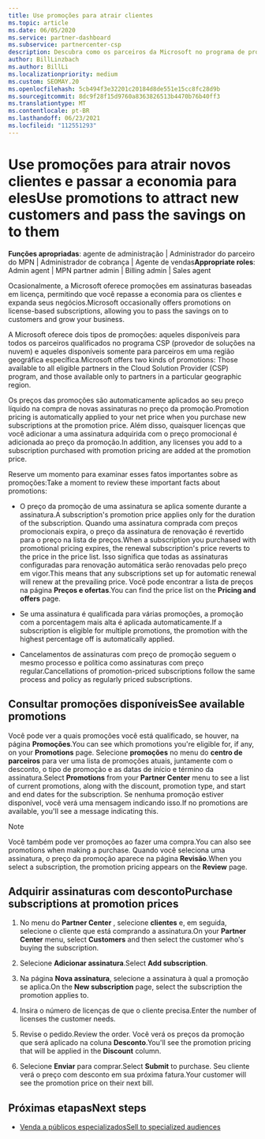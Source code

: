 ```yaml
---
title: Use promoções para atrair clientes
ms.topic: article
ms.date: 06/05/2020
ms.service: partner-dashboard
ms.subservice: partnercenter-csp
description: Descubra como os parceiros da Microsoft no programa de provedor de soluções de nuvem podem comprar assinaturas em preços de promoção e passar a economizar para seus clientes.
author: BillLinzbach
ms.author: BillLi
ms.localizationpriority: medium
ms.custom: SEOMAY.20
ms.openlocfilehash: 5cb494f3e32201c20184d8de551e15cc8fc28d9b
ms.sourcegitcommit: 8dc9f28f15d9760a8363826513b4470b76b40ff3
ms.translationtype: MT
ms.contentlocale: pt-BR
ms.lasthandoff: 06/23/2021
ms.locfileid: "112551293"
---
```

# <a name="use-promotions-to-attract-new-customers-and-pass-the-savings-on-to-them"></a><span data-ttu-id="84133-103">Use promoções para atrair novos clientes e passar a economia para eles</span><span class="sxs-lookup"><span data-stu-id="84133-103">Use promotions to attract new customers and pass the savings on to them</span></span>



<span data-ttu-id="84133-104">**Funções apropriadas**: agente de administração | Administrador do parceiro do MPN | Administrador de cobrança | Agente de vendas</span><span class="sxs-lookup"><span data-stu-id="84133-104">**Appropriate roles**: Admin agent | MPN partner admin | Billing admin | Sales agent</span></span>


<span data-ttu-id="84133-105">Ocasionalmente, a Microsoft oferece promoções em assinaturas baseadas em licença, permitindo que você repasse a economia para os clientes e expanda seus negócios.</span><span class="sxs-lookup"><span data-stu-id="84133-105">Microsoft occasionally offers promotions on license-based subscriptions, allowing you to pass the savings on to customers and grow your business.</span></span> 

<span data-ttu-id="84133-106">A Microsoft oferece dois tipos de promoções: aqueles disponíveis para todos os parceiros qualificados no programa CSP (provedor de soluções na nuvem) e aqueles disponíveis somente para parceiros em uma região geográfica específica.</span><span class="sxs-lookup"><span data-stu-id="84133-106">Microsoft offers two kinds of promotions: Those available to all eligible partners in the Cloud Solution Provider (CSP) program, and those available only to partners in a particular geographic region.</span></span>

<span data-ttu-id="84133-107">Os preços das promoções são automaticamente aplicados ao seu preço líquido na compra de novas assinaturas no preço da promoção.</span><span class="sxs-lookup"><span data-stu-id="84133-107">Promotion pricing is automatically applied to your net price when you purchase new subscriptions at the promotion price.</span></span> <span data-ttu-id="84133-108">Além disso, quaisquer licenças que você adicionar a uma assinatura adquirida com o preço promocional é adicionada ao preço da promoção.</span><span class="sxs-lookup"><span data-stu-id="84133-108">In addition, any licenses you add to a subscription purchased with promotion pricing are added at the promotion price.</span></span> 

<span data-ttu-id="84133-109">Reserve um momento para examinar esses fatos importantes sobre as promoções:</span><span class="sxs-lookup"><span data-stu-id="84133-109">Take a moment to review these important facts about promotions:</span></span>

- <span data-ttu-id="84133-110">O preço da promoção de uma assinatura se aplica somente durante a assinatura.</span><span class="sxs-lookup"><span data-stu-id="84133-110">A subscription's promotion price applies only for the duration of the subscription.</span></span> <span data-ttu-id="84133-111">Quando uma assinatura comprada com preços promocionais expira, o preço da assinatura de renovação é revertido para o preço na lista de preços.</span><span class="sxs-lookup"><span data-stu-id="84133-111">When a subscription you purchased with promotional pricing expires, the renewal subscription's price reverts to the price in the price list.</span></span> <span data-ttu-id="84133-112">Isso significa que todas as assinaturas configuradas para renovação automática serão renovadas pelo preço em vigor.</span><span class="sxs-lookup"><span data-stu-id="84133-112">This means that any subscriptions set up for automatic renewal will renew at the prevailing price.</span></span> <span data-ttu-id="84133-113">Você pode encontrar a lista de preços na página **Preços e ofertas**.</span><span class="sxs-lookup"><span data-stu-id="84133-113">You can find the price list on the **Pricing and offers** page.</span></span>

- <span data-ttu-id="84133-114">Se uma assinatura é qualificada para várias promoções, a promoção com a porcentagem mais alta é aplicada automaticamente.</span><span class="sxs-lookup"><span data-stu-id="84133-114">If a subscription is eligible for multiple promotions, the promotion with the highest percentage off is automatically applied.</span></span>

- <span data-ttu-id="84133-115">Cancelamentos de assinaturas com preço de promoção seguem o mesmo processo e política como assinaturas com preço regular.</span><span class="sxs-lookup"><span data-stu-id="84133-115">Cancellations of promotion-priced subscriptions follow the same process and policy as regularly priced subscriptions.</span></span>

## <a name="see-available-promotions"></a><span data-ttu-id="84133-116">Consultar promoções disponíveis</span><span class="sxs-lookup"><span data-stu-id="84133-116">See available promotions</span></span>

<span data-ttu-id="84133-117">Você pode ver a quais promoções você está qualificado, se houver, na página **Promoções**.</span><span class="sxs-lookup"><span data-stu-id="84133-117">You can see which promotions you're eligible for, if any, on your **Promotions** page.</span></span> <span data-ttu-id="84133-118">Selecione **promoções** no menu do **centro de parceiros** para ver uma lista de promoções atuais, juntamente com o desconto, o tipo de promoção e as datas de início e término da assinatura.</span><span class="sxs-lookup"><span data-stu-id="84133-118">Select **Promotions** from your **Partner Center** menu to see a list of current promotions, along with the discount, promotion type, and start and end dates for the subscription.</span></span> <span data-ttu-id="84133-119">Se nenhuma promoção estiver disponível, você verá uma mensagem indicando isso.</span><span class="sxs-lookup"><span data-stu-id="84133-119">If no promotions are available, you'll see a message indicating this.</span></span> 

> [!NOTE]  
> <span data-ttu-id="84133-120">Você também pode ver promoções ao fazer uma compra.</span><span class="sxs-lookup"><span data-stu-id="84133-120">You can also see promotions when making a purchase.</span></span> <span data-ttu-id="84133-121">Quando você seleciona uma assinatura, o preço da promoção aparece na página **Revisão**.</span><span class="sxs-lookup"><span data-stu-id="84133-121">When you select a subscription, the promotion pricing appears on the **Review** page.</span></span>

## <a name="purchase-subscriptions-at-promotion-prices"></a><span data-ttu-id="84133-122">Adquirir assinaturas com desconto</span><span class="sxs-lookup"><span data-stu-id="84133-122">Purchase subscriptions at promotion prices</span></span>

1. <span data-ttu-id="84133-123">No menu do **Partner Center** , selecione **clientes** e, em seguida, selecione o cliente que está comprando a assinatura.</span><span class="sxs-lookup"><span data-stu-id="84133-123">On your **Partner Center** menu, select **Customers** and then select the customer who's buying the subscription.</span></span> 

2. <span data-ttu-id="84133-124">Selecione **Adicionar assinatura**.</span><span class="sxs-lookup"><span data-stu-id="84133-124">Select **Add subscription**.</span></span>

3. <span data-ttu-id="84133-125">Na página **Nova assinatura**, selecione a assinatura à qual a promoção se aplica.</span><span class="sxs-lookup"><span data-stu-id="84133-125">On the **New subscription** page, select the subscription the promotion applies to.</span></span>

4. <span data-ttu-id="84133-126">Insira o número de licenças de que o cliente precisa.</span><span class="sxs-lookup"><span data-stu-id="84133-126">Enter the number of licenses the customer needs.</span></span> 

5. <span data-ttu-id="84133-127">Revise o pedido.</span><span class="sxs-lookup"><span data-stu-id="84133-127">Review the order.</span></span> <span data-ttu-id="84133-128">Você verá os preços da promoção que será aplicado na coluna **Desconto**.</span><span class="sxs-lookup"><span data-stu-id="84133-128">You'll see the promotion pricing that will be applied in the **Discount** column.</span></span>  

6. <span data-ttu-id="84133-129">Selecione **Enviar** para comprar.</span><span class="sxs-lookup"><span data-stu-id="84133-129">Select **Submit** to purchase.</span></span> <span data-ttu-id="84133-130">Seu cliente verá o preço com desconto em sua próxima fatura.</span><span class="sxs-lookup"><span data-stu-id="84133-130">Your customer will see the promotion price on their next bill.</span></span>  


## <a name="next-steps"></a><span data-ttu-id="84133-131">Próximas etapas</span><span class="sxs-lookup"><span data-stu-id="84133-131">Next steps</span></span>

- [<span data-ttu-id="84133-132">Venda a públicos especializados</span><span class="sxs-lookup"><span data-stu-id="84133-132">Sell to specialized audiences</span></span>](sell-to-education-customers.md)